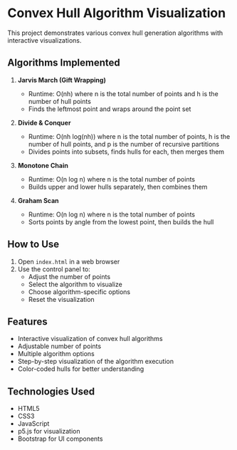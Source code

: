 # Convex Hull Algorithm Visualization

This project demonstrates various convex hull generation algorithms with interactive visualizations.

## Algorithms Implemented

1. **Jarvis March (Gift Wrapping)**
   - Runtime: O(nh) where n is the total number of points and h is the number of hull points
   - Finds the leftmost point and wraps around the point set

2. **Divide & Conquer**
   - Runtime: O(nh log(nh)) where n is the total number of points, h is the number of hull points, and p is the number of recursive partitions
   - Divides points into subsets, finds hulls for each, then merges them

3. **Monotone Chain**
   - Runtime: O(n log n) where n is the total number of points
   - Builds upper and lower hulls separately, then combines them

4. **Graham Scan**
   - Runtime: O(n log n) where n is the total number of points
   - Sorts points by angle from the lowest point, then builds the hull

## How to Use

1. Open `index.html` in a web browser
2. Use the control panel to:
   - Adjust the number of points
   - Select the algorithm to visualize
   - Choose algorithm-specific options
   - Reset the visualization

## Features

- Interactive visualization of convex hull algorithms
- Adjustable number of points
- Multiple algorithm options
- Step-by-step visualization of the algorithm execution
- Color-coded hulls for better understanding

## Technologies Used

- HTML5
- CSS3
- JavaScript
- p5.js for visualization
- Bootstrap for UI components
